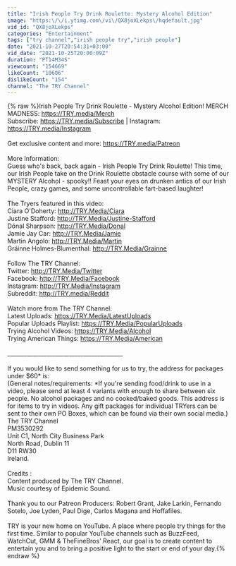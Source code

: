 ```yaml
---
title: "Irish People Try Drink Roulette: Mystery Alcohol Edition"
image: "https:\/\/i.ytimg.com\/vi\/QX8joXLekps\/hqdefault.jpg"
vid_id: "QX8joXLekps"
categories: "Entertainment"
tags: ["try channel","irish people try","irish people"]
date: "2021-10-27T20:54:31+03:00"
vid_date: "2021-10-25T20:00:09Z"
duration: "PT14M34S"
viewcount: "154669"
likeCount: "10606"
dislikeCount: "154"
channel: "The TRY Channel"
---
```

{% raw %}Irish People Try Drink Roulette - Mystery Alcohol Edition! MERCH MADNESS: <a rel="nofollow" target="blank" href="https://TRY.media/Merch">https://TRY.media/Merch</a> <br />Subscribe: <a rel="nofollow" target="blank" href="https://TRY.media/Subscribe">https://TRY.media/Subscribe</a> | Instagram: <a rel="nofollow" target="blank" href="https://TRY.media/Instagram">https://TRY.media/Instagram</a><br /><br />Get exclusive content and more: <a rel="nofollow" target="blank" href="https://TRY.media/Patreon">https://TRY.media/Patreon</a><br /><br />More Information:<br />Guess who's back, back again - Irish People Try Drink Roulette! This time, our Irish People take on the Drink Roulette obstacle course with some of our MYSTERY Alcohol - spooky!! Feast your eyes on drunken antics of our Irish People, crazy games, and some uncontrollable fart-based laughter!<br /><br />The Tryers featured in this video:<br />Ciara O'Doherty: <a rel="nofollow" target="blank" href="http://TRY.Media/Ciara">http://TRY.Media/Ciara</a><br />Justine Stafford: <a rel="nofollow" target="blank" href="http://TRY.Media/Justine-Stafford">http://TRY.Media/Justine-Stafford</a><br />Dónal Sharpson: <a rel="nofollow" target="blank" href="http://TRY.Media/Donal">http://TRY.Media/Donal</a><br />Jamie Jay Car: <a rel="nofollow" target="blank" href="http://TRY.Media/Jamie">http://TRY.Media/Jamie</a><br />Martin Angolo: <a rel="nofollow" target="blank" href="http://TRY.Media/Martin">http://TRY.Media/Martin</a><br />Gráinne Holmes-Blumenthal: <a rel="nofollow" target="blank" href="http://TRY.Media/Grainne">http://TRY.Media/Grainne</a><br /><br />Follow The TRY Channel:<br />Twitter: <a rel="nofollow" target="blank" href="http://TRY.Media/Twitter">http://TRY.Media/Twitter</a><br />Facebook: <a rel="nofollow" target="blank" href="http://TRY.Media/Facebook">http://TRY.Media/Facebook</a><br />Instagram: <a rel="nofollow" target="blank" href="http://TRY.Media/Instagram">http://TRY.Media/Instagram</a><br />Subreddit: <a rel="nofollow" target="blank" href="http://TRY.media/Reddit">http://TRY.media/Reddit</a><br /><br />Watch more from The TRY Channel:<br />Latest Uploads: <a rel="nofollow" target="blank" href="https://TRY.Media/LatestUploads">https://TRY.Media/LatestUploads</a><br />Popular Uploads Playlist: <a rel="nofollow" target="blank" href="https://TRY.Media/PopularUploads">https://TRY.Media/PopularUploads</a><br />Trying Alcohol Videos: <a rel="nofollow" target="blank" href="https://TRY.Media/Alcohol">https://TRY.Media/Alcohol</a><br />Trying American Things: <a rel="nofollow" target="blank" href="https://TRY.Media/American">https://TRY.Media/American</a><br /><br />_________________________________________<br /><br />If you would like to send something for us to try, the address for packages under $60* is:<br />(General notes/requirements: *If you're sending food/drink to use in a video, please send at least 4 variants with enough to share between six people. No alcohol packages and no cooked/baked goods. This address is for items to try in videos. Any gift packages for individual TRYers can be sent to their own PO Boxes, which can be found via their own social media.)<br />The TRY Channel<br />PM3530292<br />Unit C1, North City Business Park<br />North Road, Dublin 11<br />D11 RW30<br />Ireland.<br /><br />Credits :<br />Content produced by The TRY Channel.<br />Music courtesy of Epidemic Sound.<br /><br />Thank you to our Patreon Producers: Robert Grant, Jake Larkin, Fernando Sotelo, Joe Lyden, Paul Dige, Carlos Magana and Hoffafiles.<br /><br />TRY is your new home on YouTube. A place where people try things for the first time. Similar to popular YouTube channels such as BuzzFeed, WatchCut, GMM &amp; TheFineBros' React, our goal is to create content to entertain you and to bring a positive light to the start or end of your day.{% endraw %}
